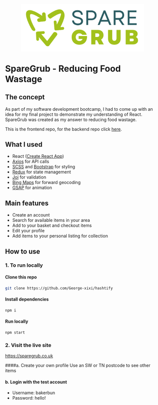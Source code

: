 <img alt="SpareGrub Logo" src="./public/logo_light_bg.png" width="400px" style="display:block;margin:0 auto;"/>

# SpareGrub - Reducing Food Wastage

## The concept

As part of my software development bootcamp, I had to come up with an idea for my final project to demonstrate my understanding of React. SpareGrub was created as my answer to reducing food wastage.

This is the frontend repo, for the backend repo click [here](https://github.com/lexybeney/sparegrub-backend).

## What I used

- React ([Create React App](https://github.com/facebook/create-react-app))
- [Axios](https://github.com/axios/axios) for API calls
- [SCSS](https://sass-lang.com/) and [Bootstrap](https://github.com/twbs/bootstrap) for styling
- [Redux](https://redux.js.org/) for state management
- [Joi](https://github.com/hapijs/joi) for validation
- [Bing Maps](https://learn.microsoft.com/en-us/bingmaps/rest-services/locations/find-a-location-by-address) for forward geocoding
- [GSAP](https://github.com/greensock/GSAP) for animation

## Main features

- Create an account
- Search for available items in your area
- Add to your basket and checkout items
- Edit your profile
- Add items to your personal listing for collection

## How to use

### 1. To run locally

#### Clone this repo

```bash
git clone https://github.com/George-xixi/hashtify
```

#### Install dependencies

```bash
npm i
```

#### Run locally

```bash
npm start
```

### 2. Visit the live site

https://sparegrub.co.uk

####a. Create your own profile
Use an SW or TN postcode to see other items

#### b. Login with the test account

- Username: bakerbun
- Password: hello!
